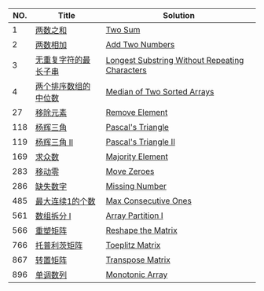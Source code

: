 | NO.  | Title                                                        | Solution                                                     |
| ---- | ------------------------------------------------------------ | ------------------------------------------------------------ |
| 1    | [两数之和](https://leetcode-cn.com/problems/two-sum/description/) | [Two Sum](./two_sum)                                         |
| 2    | [两数相加](https://leetcode-cn.com/problems/add-two-numbers) | [Add Two Numbers](./add_two_numbers)                         |
| 3    | [无重复字符的最长子串](https://leetcode-cn.com/problems/longest-substring-without-repeating-characters) | [Longest Substring Without Repeating Characters](./length_of_longest_substring) |
| 4    | [两个排序数组的中位数](https://leetcode-cn.com/problems/median-of-two-sorted-arrays/description/) | [Median of Two Sorted Arrays](./find_median_sorted_arrays)   |
| 27   | [移除元素](https://leetcode-cn.com/problems/remove-element/description/) | [Remove Element](./remove_element)                           |
| 118  | [杨辉三角](https://leetcode-cn.com/problems/pascals-triangle/description/) | [Pascal's Triangle](./Pascal_triangle)                       |
| 119  | [杨辉三角 II](https://leetcode-cn.com/problems/pascals-triangle-ii) | [Pascal's Triangle II]()                                     |
| 169  | [求众数](https://leetcode-cn.com/problems/majority-element)  | [Majority Element](./majority_element)                       |
| 283  | [移动零](https://leetcode-cn.com/problems/move-zeroes)       | [Move Zeroes](./move_zeroes)                                 |
| 286  | [缺失数字](https://leetcode-cn.com/problems/missing-number)  | [Missing Number](./Missing%20Number)                         |
| 485  | [最大连续1的个数](https://leetcode-cn.com/problems/max-consecutive-ones) | [Max Consecutive Ones](./Max%20Consecutive%20Ones)           |
| 561  | [数组拆分 I](https://leetcode-cn.com/problems/array-partition-i) | [Array Partition I](./array_pair_sum)                        |
| 566  | [重塑矩阵](https://leetcode-cn.com/problems/reshape-the-matrix) | [Reshape the Matrix](./matrix_reshape)                       |
| 766  | [托普利茨矩阵](https://leetcode-cn.com/problems/toeplitz-matrix) | [Toeplitz Matrix](./toeplitz_matrix)                         |
| 867  | [转置矩阵](https://leetcode-cn.com/problems/transpose-matrix) | [Transpose Matrix](./transpose)                              |
| 896  | [单调数列](https://leetcode-cn.com/problems/monotonic-array) | [Monotonic Array](./Monotonic%20Array)                       |

